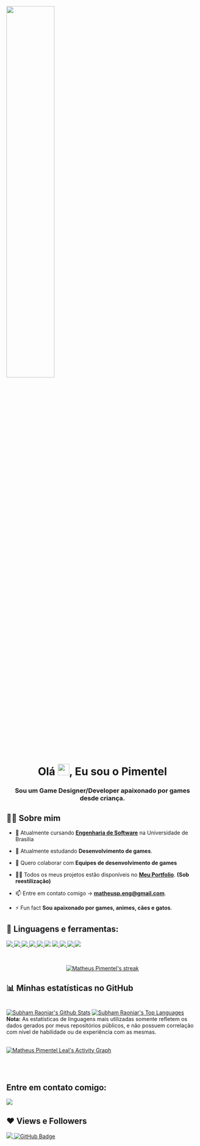 <a href="#"><img width="50%" height="auto" src="https://i.ibb.co/1QzWXys/Pixel-art-eu.png" align="middle" height="175px"/></a>

<h1 align="center">Olá <img src="https://raw.githubusercontent.com/MartinHeinz/MartinHeinz/master/wave.gif" width="30px">, Eu sou o Pimentel</h1>
<h3 align="center">Sou um Game Designer/Developer apaixonado por games desde criança.</h3>


## 🙋‍♂️ Sobre mim

- 🔭 Atualmente cursando **[Engenharia de Software](https://fga.unb.br/software)** na Universidade de Brasília

- 🌱 Atualmente estudando **Desenvolvimento de games**.

- 👯 Quero colaborar com **Equipes de desenvolvimento de games**

- 👨‍💻 Todos os meus projetos estão disponíveis no **[Meu Portfolio](https://Matheuspleal.github.io)**. **(Sob reestilização)**

- 📫 Entre em contato comigo -> **matheusp.eng@gmail.com**.

- ⚡ Fun fact **Sou apaixonado por games, animes, cães e gatos**.

## 🚀 Linguagens e ferramentas:

<p align="left"> 
    <a href="https://www.unrealengine.com/en-US/" target="_blank"> <img src="https://img.icons8.com/color/50/000000/unreal-engine.png"/> </a>
    <a href="https://unity.com/pt" target="_blank"> <img src="https://img.icons8.com/ios-filled/50/000000/unity.png"/> </a>
    <a href="https://www.adobe.com/br/products/photoshop/landpa.html?sdid=KQPOM&mv=search&ef_id=CjwKCAjwjdOIBhA_EiwAHz8xmy_pi28feOcVsRRuKiWIx7N9onsnXBBzlzXbBOvsSQG6I36NCm8oBhoCc0gQAvD_BwE:G:s&s_kwcid=AL!3085!3!534509111515!e!!g!!photoshop!188192502!10077842982&gclid=CjwKCAjwjdOIBhA_EiwAHz8xmy_pi28feOcVsRRuKiWIx7N9onsnXBBzlzXbBOvsSQG6I36NCm8oBhoCc0gQAvD_BwE" target="_blank"> <img src="https://img.icons8.com/color/48/000000/adobe-photoshop--v1.png"/> </a>
    <a href="https://docs.microsoft.com/pt-br/cpp/cpp/?view=msvc-160" target="_blank"> <img src="https://img.icons8.com/color/48/000000/c-plus-plus-logo.png"/> </a>
    <a href="https://docs.microsoft.com/pt-br/dotnet/csharp/" target="_blank"> <img src="https://img.icons8.com/color/50/000000/c-sharp-logo.png"/>
    <a href="https://docs.microsoft.com/en-us/cpp/c-language/?view=msvc-160" target="_blank"> <img src="https://img.icons8.com/color/48/000000/c-programming.png"/></a> 
    <a href="https://www.lua.org/" target="_blank"> <img src="https://img.icons8.com/ios-filled/50/000000/moon.png"/> </a>
    <a href="https://www.python.org/" target="_blank"> <img src="https://img.icons8.com/color/48/000000/python--v1.png"/> </a>
    <a href="https://www.java.com/pt-BR/" target="_blank"> <img src="https://img.icons8.com/color/48/000000/java-coffee-cup-logo--v1.png"/> </a>
    <a href="https://git-scm.com/" target="_blank"> <img src="https://img.icons8.com/color/48/000000/git.png"/> </a>
</p>

<br/>

<p align="center">
    <a href="https://github.com/Matheuspleal/github-readme-streak-stats">
        <img title="🔥 Get streak stats for your profile at git.io/streak-stats" alt="Matheus Pimentel's streak" src="https://github-readme-streak-stats.herokuapp.com/?user=Matheuspleal&theme=black-ice&hide_border=true&stroke=0000&background=060A0CD0"/>
    </a>
</p>

## 📊  Minhas estatísticas no GitHub

  <br/>
    <a href="https://github.com/Matheuspleal/github-readme-stats"><img alt="Subham Raoniar's Github Stats" src="https://github-readme-stats.vercel.app/api?username=Matheuspleal&show_icons=true&count_private=true&theme=react&hide_border=true&bg_color=0D1117" /></a>
  <a href="https://github.com/Matheuspleal/github-readme-stats"><img alt="Subham Raoniar's Top Languages" src="https://github-readme-stats.vercel.app/api/top-langs/?username=Matheuspleal&langs_count=8&count_private=true&layout=compact&theme=react&hide_border=true&bg_color=0D1117" /></a>
  <br/>
  <b>Nota:</b> As estatísticas de linguagens mais utilizadas somente refletem os dados gerados por meus repositórios públicos, e não possuem correlação com nível de habilidade ou de experiência com as mesmas.


<br/>
<br/>

<a href="https://github.com/Matheuspleal/github-readme-activity-graph"><img alt="Matheus Pimentel Leal's Activity Graph" src="https://activity-graph.herokuapp.com/graph?username=Matheuspleal&bg_color=0D1117&color=5BCDEC&line=5BCDEC&point=FFFFFF&hide_border=true" /></a>

<br/>
<br/>

## Entre em contato comigo:
<p align="left">

<a href = "https://www.linkedin.com/in/matheus-pimentel-leal-a07a38172/"><img src="https://img.icons8.com/fluent/48/000000/linkedin.png"/></a>

</p>

## ❤ Views e Followers
<a href="https://github.com/Meghna-DAS/github-profile-views-counter">
    <img src="https://komarev.com/ghpvc/?username=Matheuspleal">
</a>
<a href="https://github.com/Matheuspleal?tab=followers"><img src="https://img.shields.io/github/followers/Matheuspleal?label=Followers&style=social" alt="GitHub Badge"></a>
